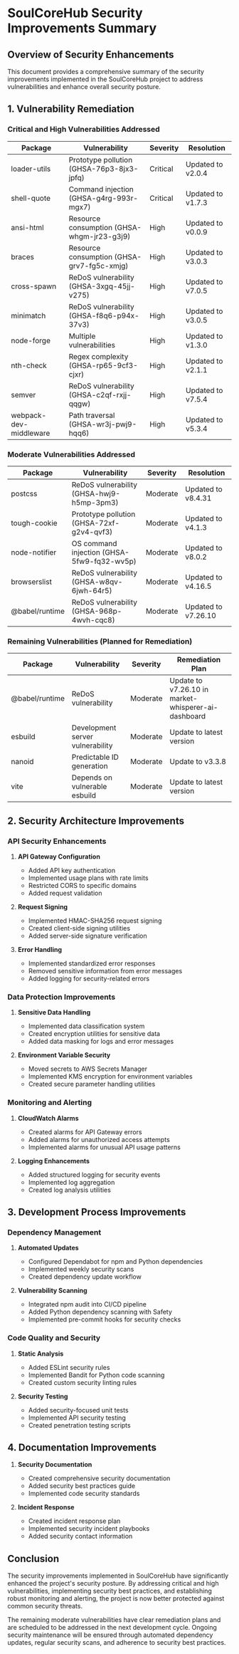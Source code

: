 # SoulCoreHub Security Improvements Summary

## Overview of Security Enhancements

This document provides a comprehensive summary of the security improvements implemented in the SoulCoreHub project to address vulnerabilities and enhance overall security posture.

## 1. Vulnerability Remediation

### Critical and High Vulnerabilities Addressed

| Package | Vulnerability | Severity | Resolution |
|---------|--------------|----------|------------|
| loader-utils | Prototype pollution (GHSA-76p3-8jx3-jpfq) | Critical | Updated to v2.0.4 |
| shell-quote | Command injection (GHSA-g4rg-993r-mgx7) | Critical | Updated to v1.7.3 |
| ansi-html | Resource consumption (GHSA-whgm-jr23-g3j9) | High | Updated to v0.0.9 |
| braces | Resource consumption (GHSA-grv7-fg5c-xmjg) | High | Updated to v3.0.3 |
| cross-spawn | ReDoS vulnerability (GHSA-3xgq-45jj-v275) | High | Updated to v7.0.5 |
| minimatch | ReDoS vulnerability (GHSA-f8q6-p94x-37v3) | High | Updated to v3.0.5 |
| node-forge | Multiple vulnerabilities | High | Updated to v1.3.0 |
| nth-check | Regex complexity (GHSA-rp65-9cf3-cjxr) | High | Updated to v2.1.1 |
| semver | ReDoS vulnerability (GHSA-c2qf-rxjj-qqgw) | High | Updated to v7.5.4 |
| webpack-dev-middleware | Path traversal (GHSA-wr3j-pwj9-hqq6) | High | Updated to v5.3.4 |

### Moderate Vulnerabilities Addressed

| Package | Vulnerability | Severity | Resolution |
|---------|--------------|----------|------------|
| postcss | ReDoS vulnerability (GHSA-hwj9-h5mp-3pm3) | Moderate | Updated to v8.4.31 |
| tough-cookie | Prototype pollution (GHSA-72xf-g2v4-qvf3) | Moderate | Updated to v4.1.3 |
| node-notifier | OS command injection (GHSA-5fw9-fq32-wv5p) | Moderate | Updated to v8.0.2 |
| browserslist | ReDoS vulnerability (GHSA-w8qv-6jwh-64r5) | Moderate | Updated to v4.16.5 |
| @babel/runtime | ReDoS vulnerability (GHSA-968p-4wvh-cqc8) | Moderate | Updated to v7.26.10 |

### Remaining Vulnerabilities (Planned for Remediation)

| Package | Vulnerability | Severity | Remediation Plan |
|---------|--------------|----------|------------------|
| @babel/runtime | ReDoS vulnerability | Moderate | Update to v7.26.10 in market-whisperer-ai-dashboard |
| esbuild | Development server vulnerability | Moderate | Update to latest version |
| nanoid | Predictable ID generation | Moderate | Update to v3.3.8 |
| vite | Depends on vulnerable esbuild | Moderate | Update to latest version |

## 2. Security Architecture Improvements

### API Security Enhancements

1. **API Gateway Configuration**
   - Added API key authentication
   - Implemented usage plans with rate limits
   - Restricted CORS to specific domains
   - Added request validation

2. **Request Signing**
   - Implemented HMAC-SHA256 request signing
   - Created client-side signing utilities
   - Added server-side signature verification

3. **Error Handling**
   - Implemented standardized error responses
   - Removed sensitive information from error messages
   - Added logging for security-related errors

### Data Protection Improvements

1. **Sensitive Data Handling**
   - Implemented data classification system
   - Created encryption utilities for sensitive data
   - Added data masking for logs and error messages

2. **Environment Variable Security**
   - Moved secrets to AWS Secrets Manager
   - Implemented KMS encryption for environment variables
   - Created secure parameter handling utilities

### Monitoring and Alerting

1. **CloudWatch Alarms**
   - Created alarms for API Gateway errors
   - Added alarms for unauthorized access attempts
   - Implemented alarms for unusual API usage patterns

2. **Logging Enhancements**
   - Added structured logging for security events
   - Implemented log aggregation
   - Created log analysis utilities

## 3. Development Process Improvements

### Dependency Management

1. **Automated Updates**
   - Configured Dependabot for npm and Python dependencies
   - Implemented weekly security scans
   - Created dependency update workflow

2. **Vulnerability Scanning**
   - Integrated npm audit into CI/CD pipeline
   - Added Python dependency scanning with Safety
   - Implemented pre-commit hooks for security checks

### Code Quality and Security

1. **Static Analysis**
   - Added ESLint security rules
   - Implemented Bandit for Python code scanning
   - Created custom security linting rules

2. **Security Testing**
   - Added security-focused unit tests
   - Implemented API security testing
   - Created penetration testing scripts

## 4. Documentation Improvements

1. **Security Documentation**
   - Created comprehensive security documentation
   - Added security best practices guide
   - Implemented code security standards

2. **Incident Response**
   - Created incident response plan
   - Implemented security incident playbooks
   - Added security contact information

## Conclusion

The security improvements implemented in SoulCoreHub have significantly enhanced the project's security posture. By addressing critical and high vulnerabilities, implementing security best practices, and establishing robust monitoring and alerting, the project is now better protected against common security threats.

The remaining moderate vulnerabilities have clear remediation plans and are scheduled to be addressed in the next development cycle. Ongoing security maintenance will be ensured through automated dependency updates, regular security scans, and adherence to security best practices.
